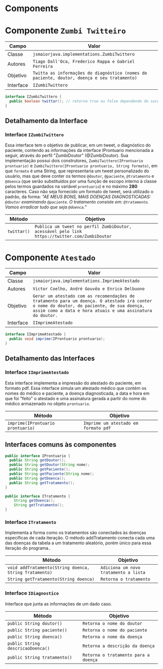 
# Components

# Componente `Zumbi Twitteiro`

Campo | Valor
----- | -----
Classe | `jsmaiorjava.implementations.ZumbiTwittero`
Autores | `Tiago Dall'Oca, Frederico Rappa e Gabriel Ferreira`
Objetivo | `Twitta as informações do diagnóstico (nomes do paciente, doutor, doença e seu tratamento)`
Interface | `IZumbiTwittero`
~~~java
interface IZumbiTwittero {
  public boolean twittar(); // retorna true ou false dependendo do sucesso
}
~~~

## Detalhamento da Interface

### Interface `IZumbiTwittero`

Essa interface tem o objetivo de publicar, em um tweet, o diagnóstico do paciente, contendo as informações da interface IProntuario mencionada a seguir, através do perfil "ZumbiDoutor" (@ZumbiDoutor). Sua implementação possui dois construtores, `ZumbiTwittero(IProntuario prontuario)` e `ZumbiTwittero(IProntuario prontuario, String formato)`, em que `formato` é uma String, que representaria um tweet personalizado do usuário, mas que deve conter os termos `@doutor`, `@paciente`, `@tratamento` e `@doenca` (que serão substituídos por uma função de escopo interno à classe pelos termos guardados na variável `prontuario`) e no máximo **280** caracteres. Caso não seja fornecido um formato de tweet, será utilizado o padrão, da forma:
*"AE MEUS BONS, MAIS DOENÇAS DIAGNOSTICADAS: `@doutor` examinando `@paciente`. O tratamento consiste em: `@tratamento`. Vamos erradicar tudo que seja `@doenca`.*"

Método | Objetivo
-------| --------
`twittar()` | `Publica um tweet no perfil ZumbiDoutor, acessável pelo link https://twitter.com/ZumbiDoutor`

# Componente `Atestado`

Campo | Valor
----- | -----
Classe | `jsmaiorjava.implementations.ImprimeAtestado`
Autores | `Victor Coelho, André Gouvêa e Enrico Delbuono`
Objetivo | `Gerar um atestado com as recomendações de tratamento para um doença. O atestado irá conter o nome do doutor, do paciente, de sua doença, assim como a data e hora atuais e uma assinatura do doutor.`
Interface | `IImprimeAtestado`
~~~java
interface IImprimeAtestado {
  public void imprime(IProntuario prontuario);
}
~~~


## Detalhamento das Interfaces

### Interface `IImprimeAtestado`

Esta interface implementa a impressão do atestado do paciente, em formato pdf. Essa interface simula um atestado médico que contém os nomes do médico e paciente, a doença diagnosticada, a data e hora em que foi "feito" o atestado e uma assinatura gerada a partir do nome do médico armazenado no objeto `prontuario`.

Método | Objetivo
-------| --------
`imprime(IProntuario prontuario)` | `Imprime um atestado em formato pdf`


## Interfaces comuns às componentes

~~~java
public interface IProntuario {
  public String getDoutor();
  public String getDoutor(String nome);
  public String getPaciente();
  public String getPaciente(String nome);
  public String getDoenca();
  public String getTratamento();
}

public interface ITratamento {
    String getDoenca();
    String getTratamento();
}
~~~

### Interface `ITratamento`
Implementa a forma como os tratamentos são conectados às doenças específicas de cada iteração.
 O método addTratamento conecta cada uma das doenças da tabela a um tratamento aleatório, porém
único para essa iteração do programa..

Método | Objetivo
-------| --------
`void addTratamento(String doenca, String Tratamento)` | `Adiciona um novo tratamento a lista`
`String getTratamento(String doenca)` | `Retorna o tratamento`

### Interface `IDiagnostico`
Interface que junta as informações de um dado caso.

Método | Objetivo
-------| --------
`public String doutor()` | `Retorna o nome do doutor`
`public String paciente()` | `Retorna o nome do paciente`
`public String doenca()` | `Retorna o nome da doença`
`public String descricaoDoenca()` | `Retorna a descrição da doença`
`public String tratamento()` | `Retorna o tratamento para a doença`

